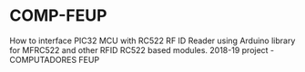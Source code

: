 # COMP-FEUP
How to interface PIC32 MCU with RC522 RF ID Reader using Arduino library for MFRC522 and other RFID RC522 based modules.
2018-19 project - COMPUTADORES FEUP
